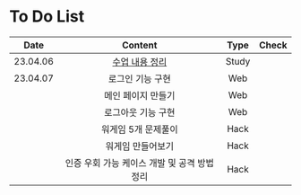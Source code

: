 # To Do List

|Date|Content|Type|Check|
|:------:|:---:|:---:|:---:|
|23.04.06|[수업 내용 정리](https://github.com/yws-318/Penetration-Testing/blob/main/Master%20Plan/Week%202/2%EC%A3%BC%EC%B0%A8%20%EC%88%98%EC%97%85%EC%A0%95%EB%A6%AC.md)|Study||
|23.04.07|로그인 기능 구현|Web||
||메인 페이지 만들기|Web||
||로그아웃 기능 구현|Web||
||워게임 5개 문제풀이|Hack||
||워게임 만들어보기|Hack||
||인증 우회 가능 케이스 개발 및 공격 방법 정리|Hack||
